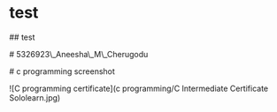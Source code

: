 # test

\## test

\# 5326923\\\_Aneesha\\\_M\\\_Cherugodu



\# c programming screenshot





!\[C programming certificate](c programming/C Intermediate Certificate Sololearn.jpg)

